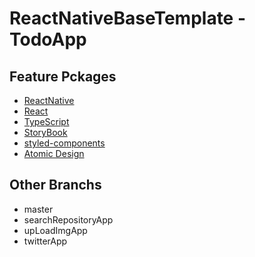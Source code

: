 # ReactNativeBaseTemplate - TodoApp

## Feature Pckages

* [ReactNative](https://github.com/facebook/react-native)
* [React](https://github.com/facebook/react/)
* [TypeScript](https://github.com/Microsoft/TypeScript)
* [StoryBook](https://github.com/storybooks/storybook)
* [styled-components](https://github.com/storybooks/storybook)
* [Atomic Design](http://bradfrost.com/blog/post/atomic-web-design/)

## Other Branchs

* master
* searchRepositoryApp
* upLoadImgApp
* twitterApp
